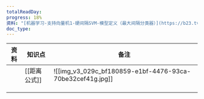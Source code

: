 ```yaml
---
totalReadDay: 
progress: 18%
资料: "[机器学习-支持向量机1-硬间隔SVM-模型定义（最大间隔分类器）](https://b23.tv/002HVvS)"
doc_type:
---
```



| 资料  | 知识点      | 备注                                                        |
| --- | -------- | --------------------------------------------------------- |
|     | [[距离公式]] | ![[img_v3_029c_bf180859-e1bf-4476-93ca-70be32cef41g.jpg]] |
|     |          |                                                           |
|     |          |                                                           |
|     |          |                                                           |
